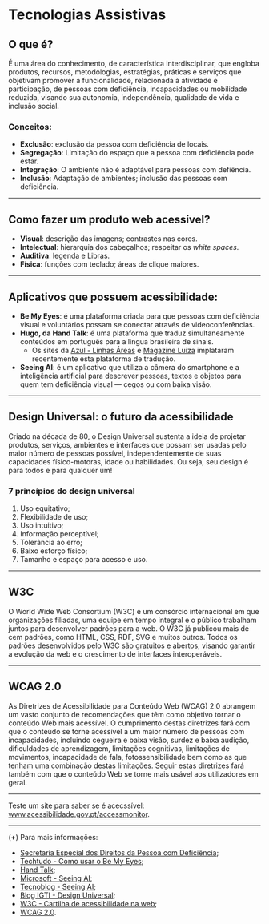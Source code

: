 # Tecnologias Assistivas

## O que é? 
É uma área do conhecimento, de característica interdisciplinar, que engloba produtos, recursos, metodologias, estratégias, práticas e serviços que objetivam promover a funcionalidade, relacionada à atividade e participação, de pessoas com deficiência, incapacidades ou mobilidade reduzida, visando sua autonomia, independência, qualidade de vida e inclusão social.

### Conceitos: 
- **Exclusão**: exclusão da pessoa com deficiência de locais.
- **Segregação**: Limitação do espaço que a pessoa com deficiência pode estar.
- **Integração**: O ambiente não é adaptável para pessoas com defiência.
- **Inclusão**: Adaptação de ambientes; inclusão das pessoas com deficiência.

-----

## Como fazer um produto web acessível?
- **Visual**: descrição das imagens; contrastes nas cores.
- **Intelectual**: hierarquia dos cabeçalhos; respeitar os *white spaces*.
- **Auditiva**: legenda e Libras.
- **Física**: funções com teclado; áreas de clique maiores.

-----

## Aplicativos que possuem acessibilidade:
- **Be My Eyes**: é uma plataforma criada para que pessoas com deficiência visual e voluntários possam se conectar através de videoconferências.
- **Hugo, da Hand Talk**: é uma plataforma que traduz simultaneamente conteúdos em português para a língua brasileira de sinais.
    - Os sites da [Azul - Linhas Áreas](https://www.voeazul.com.br/) e [Magazine Luiza](http://especiais.magazineluiza.com.br/acessibilidade/) implataram recentemente esta plataforma de tradução.
- **Seeing AI**: é um aplicativo que utiliza a câmera do smartphone e a inteligência artificial para descrever pessoas, textos e objetos para quem tem deficiência visual — cegos ou com baixa visão.

-----

## Design Universal: o futuro da acessibilidade

Criado na década de 80, o Design Universal sustenta a ideia de projetar produtos, serviços, ambientes e interfaces que possam ser usadas pelo maior número de pessoas possível, independentemente de suas capacidades físico-motoras, idade ou habilidades. Ou seja, seu design é para todos e para qualquer um!

### 7 princípios do design universal
1. Uso equitativo;
1. Flexibilidade de uso;
1. Uso intuitivo;
1. Informação perceptível;
1. Tolerância ao erro;
1. Baixo esforço físico;
1. Tamanho e espaço para acesso e uso.

-----

## W3C
O World Wide Web Consortium (W3C) é um consórcio internacional em que organizações filiadas, uma equipe em tempo integral e o público trabalham juntos para desenvolver padrões para a web. O W3C já publicou mais de cem padrões, como HTML, CSS, RDF, SVG e muitos outros. Todos os padrões desenvolvidos pelo W3C são gratuitos e abertos, visando garantir a evolução da web e o crescimento de interfaces interoperáveis.

-----

## WCAG 2.0
As Diretrizes de Acessibilidade para Conteúdo Web (WCAG) 2.0 abrangem um vasto conjunto de recomendações que têm como objetivo tornar o conteúdo Web mais acessível. O cumprimento destas diretrizes fará com que o conteúdo se torne acessível a um maior número de pessoas com incapacidades, incluindo cegueira e baixa visão, surdez e baixa audição, dificuldades de aprendizagem, limitações cognitivas, limitações de movimentos, incapacidade de fala, fotossensibilidade bem como as que tenham uma combinação destas limitações. Seguir estas diretrizes fará também com que o conteúdo Web se torne mais usável aos utilizadores em geral.

-----

Teste um site para saber se é acecssível: www.acessibilidade.gov.pt/accessmonitor.

-----
(**+**) Para mais informações:
- [Secretaria Especial dos Direitos da Pessoa com Deficiência](http://www.pessoacomdeficiencia.gov.br/app/publicacoes/tecnologia-assistiva);
- [Techtudo - Como usar o Be My Eyes](https://www.techtudo.com.br/dicas-e-tutoriais/2018/05/como-usar-o-be-my-eyes-app-que-auxilia-deficientes-visuais.ghtml);
- [Hand Talk](https://www.handtalk.me/);
- [Microsoft - Seeing AI](https://www.microsoft.com/en-us/seeing-ai);
- [Tecnoblog - Seeing AI](https://tecnoblog.net/243940/seeing-ai-app-microsoft-descricao-deficiencia-visual/);
- [Blog IGTI - Design Universal](http://igti.com.br/blog/design-universal/);
- [W3C - Cartilha de acessibilidade na web](http://www.w3c.br/pub/Materiais/PublicacoesW3C/cartilha-w3cbr-acessibilidade-web-fasciculo-I.html);
- [WCAG 2.0](https://www.w3.org/Translations/WCAG20-pt-PT/).